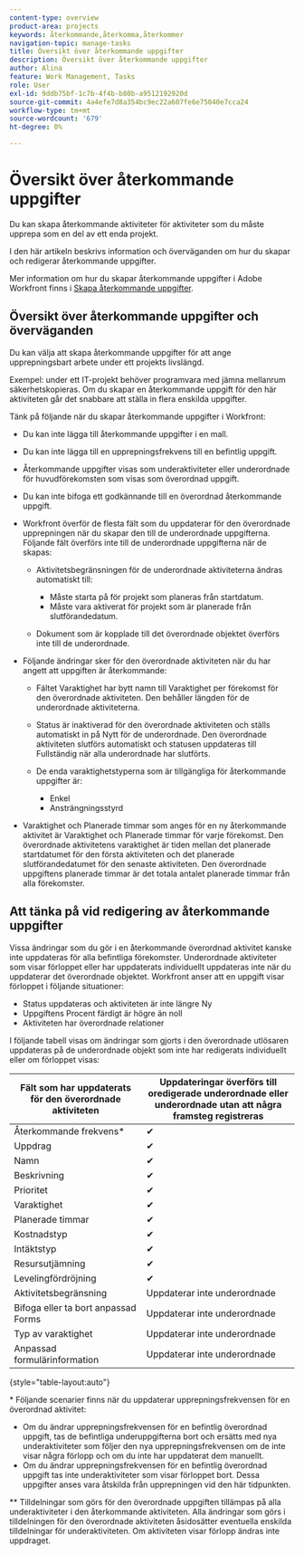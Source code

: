 ```yaml
---
content-type: overview
product-area: projects
keywords: återkommande,återkomma,återkommer
navigation-topic: manage-tasks
title: Översikt över återkommande uppgifter
description: Översikt över återkommande uppgifter
author: Alina
feature: Work Management, Tasks
role: User
exl-id: 9ddb75bf-1c7b-4f4b-b80b-a9512192920d
source-git-commit: 4a4efe7d8a354bc9ec22a607fe6e75040e7cca24
workflow-type: tm+mt
source-wordcount: '679'
ht-degree: 0%

---
```


# Översikt över återkommande uppgifter

<!--
<div data-mc-conditions="QuicksilverOrClassic.Draft mode">
<p>(NOTE: DO NOT DO NOT EDIT OR CHANGE!!! linked to the NWE UI, this is not linked to classic - direct links:</p>
<p>https://one.workfront.com/s/csh?context=2288&pubname=workfront-classic</p>
<p>https://one.workfront.com/s/csh?context=2288&pubname=the-new-workfront-experience >> this)</p>
</div>
-->

Du kan skapa återkommande aktiviteter för aktiviteter som du måste upprepa som en del av ett enda projekt.

I den här artikeln beskrivs information och överväganden om hur du skapar och redigerar återkommande uppgifter.

Mer information om hur du skapar återkommande uppgifter i Adobe Workfront finns i [Skapa återkommande uppgifter](../../../manage-work/tasks/create-tasks/create-recurring-tasks.md).

## Översikt över återkommande uppgifter och överväganden

Du kan välja att skapa återkommande uppgifter för att ange upprepningsbart arbete under ett projekts livslängd.

Exempel: under ett IT-projekt behöver programvara med jämna mellanrum säkerhetskopieras. Om du skapar en återkommande uppgift för den här aktiviteten går det snabbare att ställa in flera enskilda uppgifter.

Tänk på följande när du skapar återkommande uppgifter i Workfront:

* Du kan inte lägga till återkommande uppgifter i en mall.
* Du kan inte lägga till en upprepningsfrekvens till en befintlig uppgift.
* Återkommande uppgifter visas som underaktiviteter eller underordnade för huvudförekomsten som visas som överordnad uppgift.
* Du kan inte bifoga ett godkännande till en överordnad återkommande uppgift.
* Workfront överför de flesta fält som du uppdaterar för den överordnade upprepningen när du skapar den till de underordnade uppgifterna. Följande fält överförs inte till de underordnade uppgifterna när de skapas:

   * Aktivitetsbegränsningen för de underordnade aktiviteterna ändras automatiskt till:

      * Måste starta på för projekt som planeras från startdatum.
      * Måste vara aktiverat för projekt som är planerade från slutförandedatum.

   * Dokument som är kopplade till det överordnade objektet överförs inte till de underordnade.

* Följande ändringar sker för den överordnade aktiviteten när du har angett att uppgiften är återkommande:

   * Fältet Varaktighet har bytt namn till Varaktighet per förekomst för den överordnade aktiviteten. Den behåller längden för de underordnade aktiviteterna.
   * Status är inaktiverad för den överordnade aktiviteten och ställs automatiskt in på Nytt för de underordnade. Den överordnade aktiviteten slutförs automatiskt och statusen uppdateras till Fullständig när alla underordnade har slutförts.
   * De enda varaktighetstyperna som är tillgängliga för återkommande uppgifter är:

      * Enkel
      * Ansträngningsstyrd
* Varaktighet och Planerade timmar som anges för en ny återkommande aktivitet är Varaktighet och Planerade timmar för varje förekomst. Den överordnade aktivitetens varaktighet är tiden mellan det planerade startdatumet för den första aktiviteten och det planerade slutförandedatumet för den senaste aktiviteten. Den överordnade uppgiftens planerade timmar är det totala antalet planerade timmar från alla förekomster.

## Att tänka på vid redigering av återkommande uppgifter

Vissa ändringar som du gör i en återkommande överordnad aktivitet kanske inte uppdateras för alla befintliga förekomster. Underordnade aktiviteter som visar förloppet eller har uppdaterats individuellt uppdateras inte när du uppdaterar det överordnade objektet. Workfront anser att en uppgift visar förloppet i följande situationer:

* Status uppdateras och aktiviteten är inte längre Ny
* Uppgiftens Procent färdigt är högre än noll
* Aktiviteten har överordnade relationer

I följande tabell visas om ändringar som gjorts i den överordnade utlösaren uppdateras på de underordnade objekt som inte har redigerats individuellt eller om förloppet visas:

| Fält som har uppdaterats för den överordnade aktiviteten | Uppdateringar överförs till oredigerade underordnade eller underordnade utan att några framsteg registreras |
|---|---|
| Återkommande frekvens* | ✔ |
| Uppdrag | ✔ |
| Namn | ✔ |
| Beskrivning | ✔ |
| Prioritet | ✔ |
| Varaktighet | ✔ |
| Planerade timmar | ✔ |
| Kostnadstyp | ✔ |
| Intäktstyp | ✔ |
| Resursutjämning | ✔ |
| Levelingfördröjning | ✔ |
| Aktivitetsbegränsning | Uppdaterar inte underordnade |
| Bifoga eller ta bort anpassad Forms | Uppdaterar inte underordnade |
| Typ av varaktighet | Uppdaterar inte underordnade |
| Anpassad formulärinformation | Uppdaterar inte underordnade |

{style="table-layout:auto"}

&#42; Följande scenarier finns när du uppdaterar upprepningsfrekvensen för en överordnad aktivitet:

* Om du ändrar upprepningsfrekvensen för en befintlig överordnad uppgift, tas de befintliga underuppgifterna bort och ersätts med nya underaktiviteter som följer den nya upprepningsfrekvensen om de inte visar några förlopp och om du inte har uppdaterat dem manuellt.
* Om du ändrar upprepningsfrekvensen för en befintlig överordnad uppgift tas inte underaktiviteter som visar förloppet bort. Dessa uppgifter anses vara åtskilda från upprepningen vid den här tidpunkten.

&#42;&#42; Tilldelningar som görs för den överordnade uppgiften tillämpas på alla underaktiviteter i den återkommande aktiviteten. Alla ändringar som görs i tilldelningen för den överordnade aktiviteten åsidosätter eventuella enskilda tilldelningar för underaktiviteten. Om aktiviteten visar förlopp ändras inte uppdraget.

 
